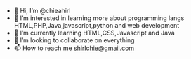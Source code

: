 - 👋 Hi, I’m @chieahirl
- 👀 I’m interested in learning more about programming langs HTML,PHP,Java,javascript,python and web development
- 🌱 I’m currently learning HTML,CSS,Javascript and Java 
- 💞️ I’m looking to collaborate on everything
- 📫 How to reach me shirlchie@gmail.com

<!---
chieshirl/chieshirl is a ✨ special ✨ repository because its `README.md` (this file) appears on your GitHub profile.
You can click the Preview link to take a look at your changes.
--->
